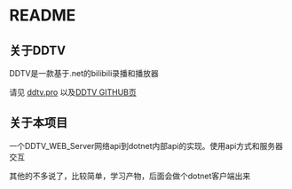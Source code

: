 # README

## 关于DDTV

DDTV是一款基于.net的bilibili录播和播放器

请见 [ddtv.pro](https://ddtv.pro/) 以及[DDTV GITHUB页](https://github.com/CHKZL/DDTV)

## 关于本项目

一个DDTV_WEB_Server网络api到dotnet内部api的实现。使用api方式和服务器交互

其他的不多说了，比较简单，学习产物，后面会做个dotnet客户端出来
